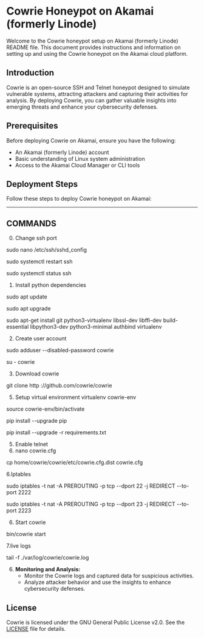 # Cowrie Honeypot on Akamai (formerly Linode)

Welcome to the Cowrie honeypot setup on Akamai (formerly Linode) README file. This document provides instructions and information on setting up and using the Cowrie honeypot on the Akamai cloud platform.

## Introduction
Cowrie is an open-source SSH and Telnet honeypot designed to simulate vulnerable systems, attracting attackers and capturing their activities for analysis. By deploying Cowrie, you can gather valuable insights into emerging threats and enhance your cybersecurity defenses.

## Prerequisites
Before deploying Cowrie on Akamai, ensure you have the following:
- An Akamai (formerly Linode) account
- Basic understanding of Linux system administration
- Access to the Akamai Cloud Manager or CLI tools

## Deployment Steps
Follow these steps to deploy Cowrie honeypot on Akamai:

--------------------------------------------------------------
COMMANDS
--------------------------------------------------------------
0. Change ssh port
   
sudo nano /etc/ssh/sshd_config

sudo systemctl restart ssh

sudo systemctl status ssh

1. Install python dependencies
   
 sudo apt update

 sudo apt upgrade

sudo apt-get install git python3-virtualenv libssl-dev libffi-dev build-essential libpython3-dev python3-minimal authbind virtualenv

2. Create user account
   
sudo adduser --disabled-password cowrie

su - cowrie

3. Download cowrie
   
git clone http ://github.com/cowrie/cowrie

5. Setup virtual environment
 virtualenv cowrie-env

 source cowrie-env/bin/activate

 pip install --upgrade pip

 pip install --upgrade -r requirements.txt

5. Enable telnet
6. 
   nano cowrie.cfg
   
 cp home/cowrie/cowrie/etc/cowrie.cfg.dist cowrie.cfg

6.Iptables

sudo iptables -t nat -A PREROUTING -p tcp --dport 22 -j REDIRECT --to-port 2222

sudo iptables -t nat -A PREROUTING -p tcp --dport 23 -j REDIRECT --to-port 2223

6. Start cowrie
   
bin/cowrie start

7.live logs

tail -f ./var/log/cowrie/cowrie.log


6. **Monitoring and Analysis:**
   - Monitor the Cowrie logs and captured data for suspicious activities.
   - Analyze attacker behavior and use the insights to enhance cybersecurity defenses.

## License
Cowrie is licensed under the GNU General Public License v2.0. See the [LICENSE](https://github.com/cowrie/cowrie/blob/master/LICENSE) file for details.

